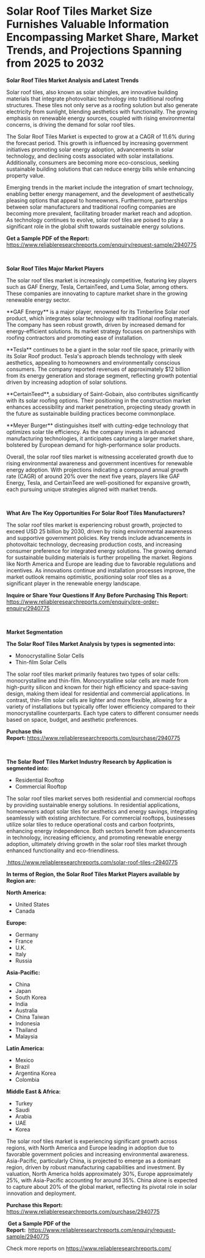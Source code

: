 <p><h1>Solar Roof Tiles Market Size Furnishes Valuable Information Encompassing Market Share, Market Trends, and Projections Spanning from 2025 to 2032</h1></p><p><strong>Solar Roof Tiles Market Analysis and Latest Trends</strong></p>
<p><p>Solar roof tiles, also known as solar shingles, are innovative building materials that integrate photovoltaic technology into traditional roofing structures. These tiles not only serve as a roofing solution but also generate electricity from sunlight, blending aesthetics with functionality. The growing emphasis on renewable energy sources, coupled with rising environmental concerns, is driving the demand for solar roof tiles.</p><p>The Solar Roof Tiles Market is expected to grow at a CAGR of 11.6% during the forecast period. This growth is influenced by increasing government initiatives promoting solar energy adoption, advancements in solar technology, and declining costs associated with solar installations. Additionally, consumers are becoming more eco-conscious, seeking sustainable building solutions that can reduce energy bills while enhancing property value.</p><p>Emerging trends in the market include the integration of smart technology, enabling better energy management, and the development of aesthetically pleasing options that appeal to homeowners. Furthermore, partnerships between solar manufacturers and traditional roofing companies are becoming more prevalent, facilitating broader market reach and adoption. As technology continues to evolve, solar roof tiles are poised to play a significant role in the global shift towards sustainable energy solutions.</p></p>
<p><strong>Get a Sample PDF of the Report:&nbsp;</strong> <a href="https://www.reliableresearchreports.com/enquiry/request-sample/2940775?utm_campaign=3492&utm_medium=2&utm_source=Github&utm_content=ia&utm_term=15032025&utm_id=solar-roof-tiles">https://www.reliableresearchreports.com/enquiry/request-sample/2940775</a></p>
<p>&nbsp;</p>
<p><strong>Solar Roof Tiles Major Market Players</strong></p>
<p><p>The solar roof tiles market is increasingly competitive, featuring key players such as GAF Energy, Tesla, CertainTeed, and Luma Solar, among others. These companies are innovating to capture market share in the growing renewable energy sector.</p><p>**GAF Energy** is a major player, renowned for its Timberline Solar roof product, which integrates solar technology with traditional roofing materials. The company has seen robust growth, driven by increased demand for energy-efficient solutions. Its market strategy focuses on partnerships with roofing contractors and promoting ease of installation.</p><p>**Tesla** continues to be a giant in the solar roof tile space, primarily with its Solar Roof product. Tesla's approach blends technology with sleek aesthetics, appealing to homeowners and environmentally conscious consumers. The company reported revenues of approximately $12 billion from its energy generation and storage segment, reflecting growth potential driven by increasing adoption of solar solutions.</p><p>**CertainTeed**, a subsidiary of Saint-Gobain, also contributes significantly with its solar roofing options. Their positioning in the construction market enhances accessibility and market penetration, projecting steady growth in the future as sustainable building practices become commonplace.</p><p>**Meyer Burger** distinguishes itself with cutting-edge technology that optimizes solar tile efficiency. As the company invests in advanced manufacturing technologies, it anticipates capturing a larger market share, bolstered by European demand for high-performance solar products.</p><p>Overall, the solar roof tiles market is witnessing accelerated growth due to rising environmental awareness and government incentives for renewable energy adoption. With projections indicating a compound annual growth rate (CAGR) of around 20% over the next five years, players like GAF Energy, Tesla, and CertainTeed are well-positioned for expansive growth, each pursuing unique strategies aligned with market trends.</p></p>
<p>&nbsp;</p>
<p><strong>What Are The Key Opportunities For Solar Roof Tiles Manufacturers?</strong></p>
<p><p>The solar roof tiles market is experiencing robust growth, projected to exceed USD 25 billion by 2030, driven by rising environmental awareness and supportive government policies. Key trends include advancements in photovoltaic technology, decreasing production costs, and increasing consumer preference for integrated energy solutions. The growing demand for sustainable building materials is further propelling the market. Regions like North America and Europe are leading due to favorable regulations and incentives. As innovations continue and installation processes improve, the market outlook remains optimistic, positioning solar roof tiles as a significant player in the renewable energy landscape.</p></p>
<p><strong>Inquire or Share Your Questions If Any Before Purchasing This Report:</strong> <a href="https://www.reliableresearchreports.com/enquiry/pre-order-enquiry/2940775?utm_campaign=3492&utm_medium=2&utm_source=Github&utm_content=ia&utm_term=15032025&utm_id=solar-roof-tiles">https://www.reliableresearchreports.com/enquiry/pre-order-enquiry/2940775</a></p>
<p>&nbsp;</p>
<p><strong>Market Segmentation</strong></p>
<p><strong>The Solar Roof Tiles Market Analysis by types is segmented into:</strong></p>
<p><ul><li>Monocrystalline Solar Cells</li><li>Thin-film Solar Cells</li></ul></p>
<p><p>The solar roof tiles market primarily features two types of solar cells: monocrystalline and thin-film. Monocrystalline solar cells are made from high-purity silicon and known for their high efficiency and space-saving design, making them ideal for residential and commercial applications. In contrast, thin-film solar cells are lighter and more flexible, allowing for a variety of installations but typically offer lower efficiency compared to their monocrystalline counterparts. Each type caters to different consumer needs based on space, budget, and aesthetic preferences.</p></p>
<p><strong>Purchase this Report:&nbsp;</strong><a href="https://www.reliableresearchreports.com/purchase/2940775?utm_campaign=3492&utm_medium=2&utm_source=Github&utm_content=ia&utm_term=15032025&utm_id=solar-roof-tiles">https://www.reliableresearchreports.com/purchase/2940775</a></p>
<p>&nbsp;</p>
<p><strong>The Solar Roof Tiles Market Industry Research by Application is segmented into:</strong></p>
<p><ul><li>Residential Rooftop</li><li>Commercial Rooftop</li></ul></p>
<p><p>The solar roof tiles market serves both residential and commercial rooftops by providing sustainable energy solutions. In residential applications, homeowners adopt solar tiles for aesthetics and energy savings, integrating seamlessly with existing architecture. For commercial rooftops, businesses utilize solar tiles to reduce operational costs and carbon footprints, enhancing energy independence. Both sectors benefit from advancements in technology, increasing efficiency, and promoting renewable energy adoption, ultimately driving growth in the solar roof tiles market through enhanced functionality and eco-friendliness.</p></p>
<p><a href="https://www.reliableresearchreports.com/solar-roof-tiles-r2940775?utm_campaign=3492&utm_medium=2&utm_source=Github&utm_content=ia&utm_term=15032025&utm_id=solar-roof-tiles">&nbsp;https://www.reliableresearchreports.com/solar-roof-tiles-r2940775</a></p>
<p><strong>In terms of Region, the Solar Roof Tiles Market Players available by Region are:</strong></p>
<p>
    <p> <strong> North America: </strong>
        <ul>
            <li>United States</li>
            <li>Canada</li>
        </ul>
        </p> 
    <p> <strong> Europe: </strong>
        <ul>
            <li>Germany</li>
            <li>France</li>
            <li>U.K.</li>
            <li>Italy</li>
            <li>Russia</li>
        </ul>
        </p> 
    <p> <strong> Asia-Pacific: </strong>
        <ul>
            <li>China</li>
            <li>Japan</li>
            <li>South Korea</li>
            <li>India</li>
            <li>Australia</li>
            <li>China Taiwan</li>
            <li>Indonesia</li>
            <li>Thailand</li>
            <li>Malaysia</li>
        </ul>
        </p> 
    <p> <strong> Latin America: </strong>
        <ul>
            <li>Mexico</li>
            <li>Brazil</li>
            <li>Argentina Korea</li>
            <li>Colombia</li>
        </ul>
        </p> 
    <p> <strong> Middle East & Africa: </strong>
        <ul>
            <li>Turkey</li>
            <li>Saudi</li>
            <li>Arabia</li>
            <li>UAE</li>
            <li>Korea</li>
        </ul>
    </p>
    </p>
<p><p>The solar roof tiles market is experiencing significant growth across regions, with North America and Europe leading in adoption due to favorable government policies and increasing environmental awareness. Asia-Pacific, particularly China, is projected to emerge as a dominant region, driven by robust manufacturing capabilities and investment. By valuation, North America holds approximately 30%, Europe approximately 25%, with Asia-Pacific accounting for around 35%. China alone is expected to capture about 20% of the global market, reflecting its pivotal role in solar innovation and deployment.</p></p>
<p><strong>Purchase this Report: </strong><a href="https://www.reliableresearchreports.com/purchase/2940775?utm_campaign=3492&utm_medium=2&utm_source=Github&utm_content=ia&utm_term=15032025&utm_id=solar-roof-tiles">https://www.reliableresearchreports.com/purchase/2940775</a></p>
<p>&nbsp;<strong>Get a Sample PDF of the Report:&nbsp;&nbsp;</strong><a href="https://www.reliableresearchreports.com/enquiry/request-sample/2940775?utm_campaign=3492&utm_medium=2&utm_source=Github&utm_content=ia&utm_term=15032025&utm_id=solar-roof-tiles">https://www.reliableresearchreports.com/enquiry/request-sample/2940775</a></p>
<p><strong></strong></p>
<p>Check more reports on <a href="https://www.reliableresearchreports.com/?utm_campaign=3492&utm_medium=2&utm_source=Github&utm_content=ia&utm_term=15032025&utm_id=solar-roof-tiles">https://www.reliableresearchreports.com/</a></p>